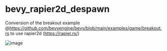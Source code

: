 # bevy_rapier2d_despawn

Conversion of the breakout example @https://github.com/bevyengine/bevy/blob/main/examples/game/breakout.rs to use rapier2d (https://rapier.rs/)

![image](https://user-images.githubusercontent.com/537506/112888543-52436580-9089-11eb-9a98-61f9f3638bd3.png)
